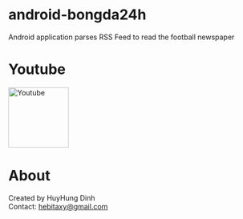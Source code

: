 # android-bongda24h
Android application parses RSS Feed to read the football newspaper

# Youtube
[<img alt="Youtube" height="120" src="https://www.youtube.com/yt/brand/media/image/YouTube-logo-full_color.png">](https://www.youtube.com/watch?v=WTRmhNkE34c)

# About
Created by HuyHung Dinh<br>
Contact: hebitaxy@gmail.com
